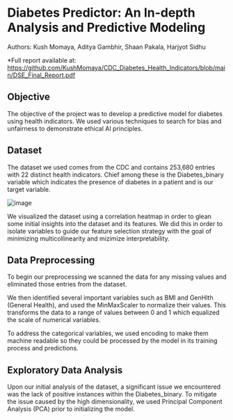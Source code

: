 # Diabetes Predictor: An In-depth Analysis and Predictive Modeling

Authors:
Kush Momaya, Aditya Gambhir, Shaan Pakala, Harjyot Sidhu

*Full report available at: https://github.com/KushMomaya/CDC_Diabetes_Health_Indicators/blob/main/DSE_Final_Report.pdf

## Objective
The objective of the project was to develop a predictive model for diabetes using health indicators. We used various techniques to search for bias and unfairness to demonstrate ethical AI principles. 

## Dataset
The dataset we used comes from the CDC and contains 253,680 entries with 22 distinct health indicators. Chief among these is the Diabetes_binary variable which indicates the presence of diabetes in a patient and is 
our target variable. 

![image](https://github.com/user-attachments/assets/8202a742-92fa-4625-a48b-dcb559b43664)

We visualized the dataset using a correlation heatmap in order to glean some initial insights into the dataset and its features. We did this in order to isolate variables to guide our feature selection strategy with the goal of minimizing multicollinearity and mizimize interpretability.

## Data Preprocessing

To begin our preprocessing we scanned the data for any missing values and eliminated those entries from the dataset. 

We then identified several important variables such as BMI and GenHlth (General Health), and used the MinMaxScaler to normalize their values. This transforms the data to a range of values between 0 and 1 which equalized the scale of numerical variables. 

To address the categorical variables, we used encoding to make them machine readable so they could be processed by the model in its training process and predictions.

## Exploratory Data Analysis

Upon our initial analysis of the dataset, a significant issue we encountered was the lack of positive instances within the Diabetes_binary. To mitigate the issue caused by the high dimensionality, we used Principal Component Analysis (PCA) prior to initializing the model. 


